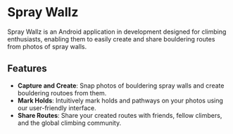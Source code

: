 # Spray Wallz

Spray Wallz is an Android application in development designed for climbing enthusiasts, enabling them to easily create and share bouldering routes from photos of spray walls.

## Features

- **Capture and Create**: Snap photos of bouldering spray walls and create bouldering routoes from them.
- **Mark Holds**: Intuitively mark holds and pathways on your photos using our user-friendly interface.
- **Share Routes**: Share your created routes with friends, fellow climbers, and the global climbing community.
